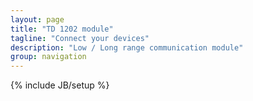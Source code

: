 ```yaml
---
layout: page
title: "TD 1202 module"
tagline: "Connect your devices"
description: "Low / Long range communication module"
group: navigation
---
```

{% include JB/setup %}
